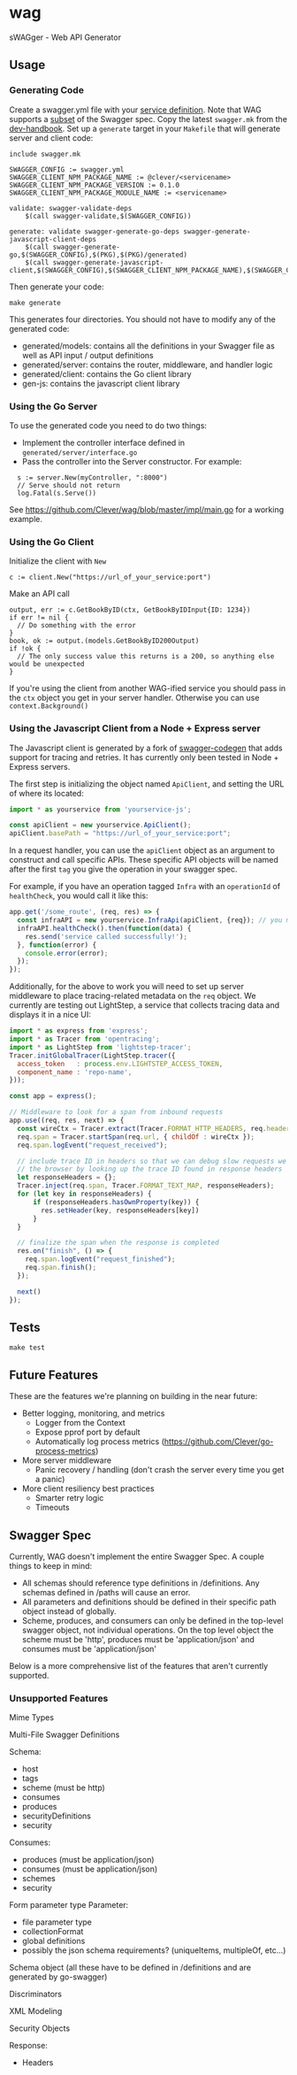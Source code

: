# wag
sWAGger - Web API Generator

## Usage
### Generating Code
Create a swagger.yml file with your [service definition](http://editor.swagger.io/#/). Note that WAG supports a [subset](https://github.com/Clever/wag#swagger-spec) of the Swagger spec.
Copy the latest `swagger.mk` from the [dev-handbook](https://github.com/Clever/dev-handbook/blob/master/make/swagger.mk).
Set up a `generate` target in your `Makefile` that will generate server and client code:

```
include swagger.mk

SWAGGER_CONFIG := swagger.yml
SWAGGER_CLIENT_NPM_PACKAGE_NAME := @clever/<servicename>
SWAGGER_CLIENT_NPM_PACKAGE_VERSION := 0.1.0
SWAGGER_CLIENT_NPM_PACKAGE_MODULE_NAME := <servicename>

validate: swagger-validate-deps
	$(call swagger-validate,$(SWAGGER_CONFIG))

generate: validate swagger-generate-go-deps swagger-generate-javascript-client-deps
	$(call swagger-generate-go,$(SWAGGER_CONFIG),$(PKG),$(PKG)/generated)
	$(call swagger-generate-javascript-client,$(SWAGGER_CONFIG),$(SWAGGER_CLIENT_NPM_PACKAGE_NAME),$(SWAGGER_CLIENT_NPM_PACKAGE_VERSION),$(SWAGGER_CLIENT_NPM_PACKAGE_MODULE_NAME))
```

Then generate your code:
```
make generate
```

This generates four directories. You should not have to modify any of the generated code:
- generated/models: contains all the definitions in your Swagger file as well as API input / output definitions
- generated/server: contains the router, middleware, and handler logic
- generated/client: contains the Go client library
- gen-js: contains the javascript client library

### Using the Go Server
To use the generated code you need to do two things:
- Implement the controller interface defined in `generated/server/interface.go`
- Pass the controller into the Server constructor. For example:
```
  s := server.New(myController, ":8000")
  // Serve should not return
  log.Fatal(s.Serve())
```

See https://github.com/Clever/wag/blob/master/impl/main.go for a working example.

### Using the Go Client
Initialize the client with `New`
```
c := client.New("https://url_of_your_service:port")
```

Make an API call
```
output, err := c.GetBookByID(ctx, GetBookByIDInput{ID: 1234})
if err != nil {
  // Do something with the error
}
book, ok := output.(models.GetBookByID200Output)
if !ok {
  // The only success value this returns is a 200, so anything else would be unexpected
}
```

If you're using the client from another WAG-ified service you should pass in the `ctx` object you get in your server handler. Otherwise you can use `context.Background()`

### Using the Javascript Client from a Node + Express server

The Javascript client is generated by a fork of [swagger-codegen](https://github.com/clever/swagger-codegen) that adds support for tracing and retries.
It has currently only been tested in Node + Express servers.

The first step is initializing the object named `ApiClient`, and setting the URL of where its located:

```javascript
import * as yourservice from 'yourservice-js';

const apiClient = new yourservice.ApiClient();
apiClient.basePath = "https://url_of_your_service:port";
```

In a request handler, you can use the `apiClient` object as an argument to construct and call specific APIs.
These specific API objects will be named after the first `tag` you give the operation in your swagger spec.

For example, if you have an operation tagged `Infra` with an `operationId` of `healthCheck`, you would call it like this:

```javascript
app.get('/some_route', (req, res) => {
  const infraAPI = new yourservice.InfraApi(apiClient, {req}); // you must pass the request context through to the client call
  infraAPI.healthCheck().then(function(data) {
    res.send('service called successfully!');
  }, function(error) {
    console.error(error);
  });
});
```

Additionally, for the above to work you will need to set up server middleware to place tracing-related metadata on the `req` object.
We currently are testing out LightStep, a service that collects tracing data and displays it in a nice UI:

```javascript
import * as express from 'express';
import * as Tracer from 'opentracing';
import * as LightStep from 'lightstep-tracer';
Tracer.initGlobalTracer(LightStep.tracer({
  access_token   : process.env.LIGHTSTEP_ACCESS_TOKEN,
  component_name : 'repo-name',
}));

const app = express();

// Middleware to look for a span from inbound requests
app.use((req, res, next) => {
  const wireCtx = Tracer.extract(Tracer.FORMAT_HTTP_HEADERS, req.headers);
  req.span = Tracer.startSpan(req.url, { childOf : wireCtx });
  req.span.logEvent("request_received");

  // include trace ID in headers so that we can debug slow requests we see in
  // the browser by looking up the trace ID found in response headers
  let responseHeaders = {};
  Tracer.inject(req.span, Tracer.FORMAT_TEXT_MAP, responseHeaders);
  for (let key in responseHeaders) {
      if (responseHeaders.hasOwnProperty(key)) {
        res.setHeader(key, responseHeaders[key])
      }
  }

  // finalize the span when the response is completed
  res.on("finish", () => {
    req.span.logEvent("request_finished");
    req.span.finish();
  });

  next()
});
```

## Tests
```
make test
```

## Future Features

These are the features we're planning on building in the near future:
- Better logging, monitoring, and metrics
  - Logger from the Context
  - Expose pprof port by default
  - Automatically log process metrics (https://github.com/Clever/go-process-metrics)
- More server middleware
  - Panic recovery / handling (don't crash the server every time you get a panic)
- More client resiliency best practices
  - Smarter retry logic
  - Timeouts


## Swagger Spec

Currently, WAG doesn't implement the entire Swagger Spec. A couple things to keep in mind:
- All schemas should reference type definitions in /definitions. Any schemas defined in /paths will cause an error.
- All parameters and definitions should be defined in their specific path object instead of globally.
- Scheme, produces, and consumers can only be defined in the top-level swagger object, not individual operations. On the top level object the scheme must be 'http', produces must be 'application/json' and consumes must be 'application/json'

Below is a more comprehensive list of the features that aren't currently supported.

### Unsupported Features
Mime Types

Multi-File Swagger Definitions

Schema:
- host
- tags
- scheme (must be http)
- consumes
- produces
- securityDefinitions
- security

Consumes:
- produces (must be application/json)
- consumes (must be application/json)
- schemes
- security

Form parameter type
Parameter:
- file parameter type
- collectionFormat
- global definitions
- possibly the json schema requirements? (uniqueItems, multipleOf, etc...)

Schema object (all these have to be defined in /definitions and are generated by go-swagger)

Discriminators

XML Modeling

Security Objects

Response:
  - Headers
